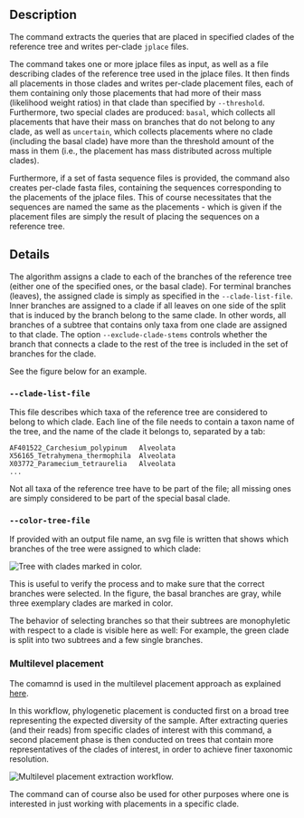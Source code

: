 ## Description

The command extracts the queries that are placed in specified clades of the reference tree and writes per-clade `jplace` files.

The command takes one or more jplace files as input, as well as a file describing clades of the reference tree used in the jplace files.
It then finds all placements in those clades and writes per-clade placement files, each of them containing only those placements that had more of their mass (likelihood weight ratios) in that clade than specified by `--threshold`.
Furthermore, two special clades are produced: `basal`, which collects all placements that have their mass on branches that do not belong to any clade, as well as `uncertain`, which collects placements where no clade (including the basal clade) have more than the threshold amount of the mass in them (i.e., the placement has mass distributed across multiple clades).

Furthermore, if a set of fasta sequence files is provided, the command also creates per-clade fasta files, containing the sequences corresponding to the placements of the jplace files.
This of course necessitates that the sequences are named the same as the placements - which is given if the placement files are simply the result of placing the sequences on a reference tree.

## Details

The algorithm assigns a clade to each of the branches of the reference tree (either one of the specified ones, or the basal clade).
For terminal branches (leaves), the assigned clade is simply as specified in the `--clade-list-file`.
Inner branches are assigned to a clade if all leaves on one side of the split that is induced by the branch belong to the same clade. In other words, all branches of a subtree that contains only taxa from one clade are assigned to that clade. The option `--exclude-clade-stems` controls whether the branch that connects a clade to the rest of the tree is included in the set of branches for the clade.

See the figure below for an example.

### `--clade-list-file`

This file describes which taxa of the reference tree are considered to belong to which clade.
Each line of the file needs to contain a taxon name of the tree, and the name of the clade it belongs to, separated by a tab:

    AF401522_Carchesium_polypinum	Alveolata
    X56165_Tetrahymena_thermophila	Alveolata
    X03772_Paramecium_tetraurelia	Alveolata
    ...

Not all taxa of the reference tree have to be part of the file; all missing ones are simply considered to be part of the special basal clade.

### `--color-tree-file`

If provided with an output file name, an svg file is written that shows which branches of the tree were assigned to which clade:

![Tree with clades marked in color.](https://github.com/lczech/gappa/blob/master/doc/png/prepare_extract.png?raw=true)

This is useful to verify the process and to make sure that the correct branches were selected.
In the figure, the basal branches are gray, while three exemplary clades are marked in color.

The behavior of selecting branches so that their subtrees are monophyletic with respect to a clade is visible here as well: For example, the green clade is split into two subtrees and a few single branches.

### Multilevel placement

The comamnd is used in the multilevel placement approach as explained [here](https://doi.org/10.1093/bioinformatics/bty767).

In this workflow, phylogenetic placement is conducted first on a broad tree representing the expected diversity of the sample. After extracting queries (and their reads) from specific clades of interest with this command, a second placement phase is then conducted on trees that contain more representatives of the clades of interest, in order to achieve finer taxonomic resolution.

![Multilevel placement extraction workflow.](https://github.com/lczech/gappa/blob/master/doc/png/workflow_multilevel.png?raw=true)

The command can of course also be used for other purposes where one is interested in just working with placements in a specific clade.
